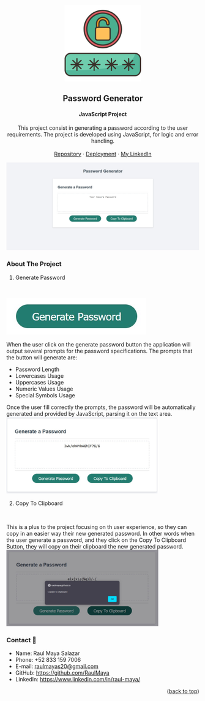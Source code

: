 <!-- PROJECT LOGO -->
<br />
<div align="center">
  <a href="https://github.com/RaulMaya/Password-Generator">
    <img src="./Assets/images/passcode.png" alt="Logo" width="200" height="200">
  </a>

  <h2 align="center">Password Generator</h2>
  <h4 align="center">JavaScript Project</h4>

  <p align="center">
  This project consist in generating a password according to the user requirements. The project is developed using JavaScript, for logic and error handling. 
    <br />
    <br />
    <a href="https://github.com/RaulMaya/Password-Generator">Repository</a>    
    ·
    <a href="https://raulmaya.github.io/Password-Generator/">Deployment</a>
    ·
    <a href="https://www.linkedin.com/in/raul-maya/">My LinkedIn</a>

  </p>
</div>

<!-- ABOUT THE PROJECT -->

![indexPasswordGenerator](./Assets/images/indexPassGen.jpg)

### About The Project

1. Generate Password
<br>

   ![GeneratePasword](./Assets/images/genbtn.jpg)

   <p>When the user click on the generate password button the application will output several prompts for the password specifications. The prompts that the button will generate are:
   <ul>
   <li>Password Length</li>
   <li>Lowercases Usage</li>
   <li>Uppercases Usage</li>
   <li>Numeric Values Usage</li>
   <li>Special Symbols Usage</li>
   </ul>
   Once the user fill correctly the prompts, the password will be automatically generated and provided by JavaScript, parsing it on the text area.

   <br>

<img src="./Assets/images/example.jpg" alt="Logo" height="200">

   </p>




2. Copy To Clipboard
<br>

<p>This is a plus to the project focusing on th user experience, so they can copy in an easier way their new generated password. In other words when the user generate a password, and they click on the Copy To Clipboard Button, they will copy on their clipboard the new generated password.

<br>

<img src="./Assets/images/copy2cb.jpg" alt="Logo" height="200">
   </p>



### Contact :iphone:

- Name: Raul Maya Salazar
- Phone: +52 833 159 7006
- E-mail: raulmayas20@gmail.com
- GitHub: https://github.com/RaulMaya
- LinkedIn: https://www.linkedin.com/in/raul-maya/

<p align="right">(<a href="#top">back to top</a>)</p>

